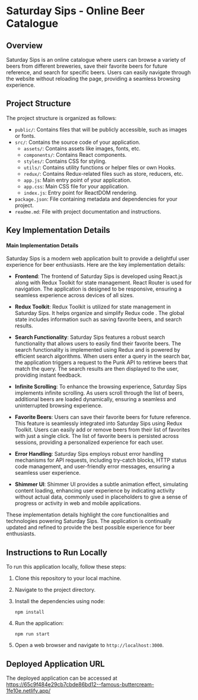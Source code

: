 # Saturday Sips - Online Beer Catalogue

## Overview

Saturday Sips is an online catalogue where users can browse a variety of beers from different breweries, save their favorite beers for future reference, and search for specific beers. Users can easily navigate through the website without reloading the page, providing a seamless browsing experience.

## Project Structure

The project structure is organized as follows:

- `public/`: Contains files that will be publicly accessible, such as images or fonts.
- `src/`: Contains the source code of your application.
  - `assets/`: Contains assets like images, fonts, etc.
  - `components/`: Contains React components.
  - `styles/`: Contains CSS for styling.
  - `utils/`: Contains utility functions or helper files or own Hooks.
  - `redux/`: Contains Redux-related files such as store, reducers, etc.
  - `app.js`: Main entry point of your application.
  - `app.css`: Main CSS file for your application.
  - `index.js`: Entry point for ReactDOM rendering.
- `package.json`: File containing metadata and dependencies for your project.
- `readme.md`: File with project documentation and instructions.

## Key Implementation Details

#### Main Implementation Details

Saturday Sips is a modern web application built to provide a delightful user experience for beer enthusiasts. Here are the key implementation details:

- **Frontend**: The frontend of Saturday Sips is developed using React.js along with Redux Toolkit for state management. React Router is used for navigation. The application is designed to be responsive, ensuring a seamless experience across devices of all sizes.

- **Redux Toolkit**: Redux Toolkit is utilized for state management in Saturday Sips. It helps organize and simplify Redux code . The global state includes information such as saving favorite beers, and search results.

- **Search Functionality**: Saturday Sips features a robust search functionality that allows users to easily find their favorite beers. The search functionality is implemented using Redux and is powered by efficient search algorithms. When users enter a query in the search bar, the application triggers a request to the Punk API to retrieve beers that match the query. The search results are then displayed to the user, providing instant feedback.

- **Infinite Scrolling**: To enhance the browsing experience, Saturday Sips implements infinite scrolling. As users scroll through the list of beers, additional beers are loaded dynamically, ensuring a seamless and uninterrupted browsing experience. 

- **Favorite Beers**: Users can save their favorite beers for future reference. This feature is seamlessly integrated into Saturday Sips using Redux Toolkit. Users can easily add or remove beers from their list of favorites with just a single click. The list of favorite beers is persisted across sessions, providing a personalized experience for each user.

- **Error Handling**: Saturday Sips employs robust error handling mechanisms for API requests, including try-catch blocks, HTTP status code management, and user-friendly error messages, ensuring a seamless user experience.

- **Shimmer UI**: Shimmer UI provides a subtle animation effect, simulating content loading, enhancing user experience by indicating activity without actual data, commonly used in placeholders to give a sense of progress or activity in web and mobile applications.

These implementation details highlight the core functionalities and technologies powering Saturday Sips. The application is continually updated and refined to provide the best possible experience for beer enthusiasts.


## Instructions to Run Locally

To run this application locally, follow these steps:

1. Clone this repository to your local machine.
2. Navigate to the project directory.
3. Install the dependencies using node:

    ```
    npm install 
    ```

4. Run the application:

    ```
    npm run start
    ```

5. Open a web browser and navigate to `http://localhost:3000`.

## Deployed Application URL

The deployed application can be accessed at https://65c9f484e29cb7cbde86bd12--famous-buttercream-1fe10e.netlify.app/

